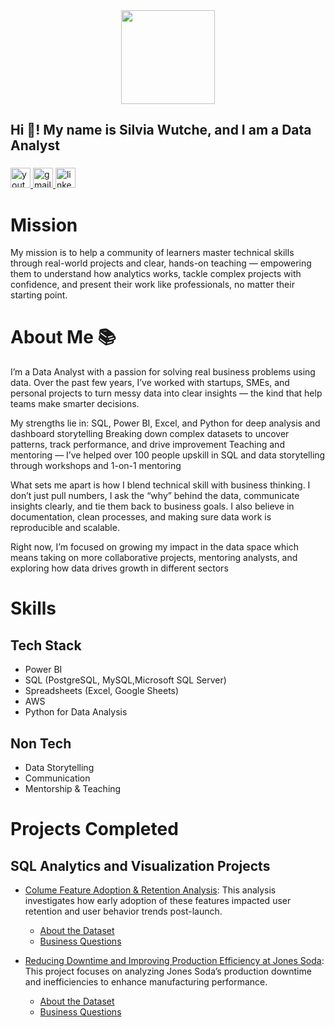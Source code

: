 <div align="center">
  <img height="150" src="https://media.giphy.com/media/v1.Y2lkPTc5MGI3NjExYXo4OTlwNDM1cDc5OHY3MmNsYWlqN3pqMXV5b2VnYTJiZGhtcjh3NyZlcD12MV9naWZzX3NlYXJjaCZjdD1n/xUPGGDNsLvqsBOhuU0/giphy.gif"  />
</div>

###

<h2 align="left">Hi 👋! My name is Silvia Wutche, and I am a Data Analyst</h2>

###

<div align="left">
  <a href="https://www.youtube.com/watch?v=h4AgpikK1-I" target="_blank">
    <img src="https://img.shields.io/static/v1?message=Youtube&logo=youtube&label=Subscribe&color=FF0000&logoColor=white&labelColor=&style=flat" height="32" alt="youtube logo"  />
  </a>
  <a href="silviawutche@gmail.com" target="_blank">
    <img src="https://img.shields.io/static/v1?message=Gmail&logo=gmail&label=Reach%20out&color=D14836&logoColor=white&labelColor=&style=flat" height="32" alt="gmail logo"  />
  </a>
  <a href="https://www.linkedin.com/in/silvia-wutche?utm_source=share&utm_campaign=share_via&utm_content=profile&utm_medium=ios_app" target="_blank">
    <img src="https://img.shields.io/static/v1?message=LinkedIn&logo=linkedin&label=Connect&color=0077B5&logoColor=white&labelColor=&style=flat" height="32" alt="linkedin logo"  />
  </a>
</div>

###


# Mission
My mission is to help a community of learners master technical skills through real-world projects and clear, hands-on teaching — empowering them to understand how analytics works, tackle complex projects with confidence, and present their work like professionals, no matter their starting point.

# About Me :books:
I’m a Data Analyst with a passion for solving real business problems using data. Over the past few years, I’ve worked with startups, SMEs, and personal projects to turn messy data into clear insights — the kind that help teams make smarter decisions.

My strengths lie in:
SQL, Power BI, Excel, and Python for deep analysis and dashboard storytelling
Breaking down complex datasets to uncover patterns, track performance, and drive improvement
Teaching and mentoring — I’ve helped over 100 people upskill in SQL and data storytelling through workshops and 1-on-1 mentoring

What sets me apart is how I blend technical skill with business thinking. 
I don’t just pull numbers, I ask the “why” behind the data, communicate insights clearly, and tie them back to business goals. 
I also believe in documentation, clean processes, and making sure data work is reproducible and scalable.

Right now, I’m focused on growing my impact in the data space which means taking on more collaborative projects, mentoring analysts, and exploring how data drives growth in different sectors 

# Skills
## Tech Stack
* Power BI
* SQL (PostgreSQL, MySQL,Microsoft SQL Server)
* Spreadsheets (Excel, Google Sheets)
* AWS
* Python for Data Analysis

## Non Tech
* Data Storytelling
* Communication
* Mentorship & Teaching

# Projects Completed

## SQL Analytics and Visualization Projects
* [Colume Feature Adoption & Retention Analysis](https://github.com/sylviawut/Colume_Project): This analysis investigates how early adoption of these features impacted user retention and user behavior trends post-launch.
  * [About the Dataset](https://github.com/sylviawut/Colume_Project/tree/main/About_The_Dataset)
  * [Business Questions](https://github.com/sylviawut/Colume_Project/tree/main/Business_Questions)

* [Reducing Downtime and Improving Production Efficiency at Jones Soda](https://github.com/silviawutche/Jones_Soda_Product_Analysis): This project focuses on analyzing Jones Soda’s production downtime and inefficiencies to enhance manufacturing performance.
  * [About the Dataset](https://github.com/SylviaWutche/Jones_Soda_Product_Analysis/tree/main/Dataset)
  * [Business Questions](https://github.com/SylviaWutche/Jones_Soda_Product_Analysis/blob/main/Dataset/Problem_Statement%20%26%20Deliverables.txt)


